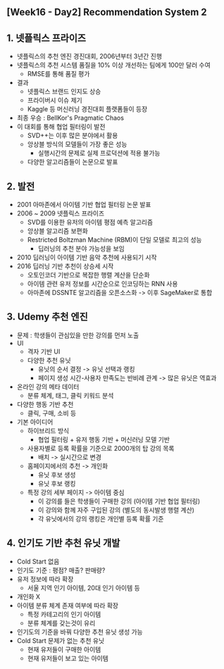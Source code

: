 ## [Week16 - Day2] Recommendation System 2

## 1. 넷플릭스 프라이즈
  - 넷플릭스의 추천 엔진 경진대회, 2006년부터 3년간 진행
  - 넷플릭스의 추천 시스템 품질을 10% 이상 개선하는 팀에게 100만 달러 수여
    - RMSE를 통해 품질 평가
  - 결과
    - 넷플릭스 브랜드 인지도 상승
    - 프라이버시 이슈 제기
    - Kaggle 등 머신러닝 경진대회 플랫폼들이 등장
  - 최종 우승 : BellKor's Pragmatic Chaos
  - 이 대회를 통해 협업 필터링이 발전
    - SVD++는 이후 많은 분야에서 활용
    - 앙상블 방식의 모델들이 가장 좋은 성능
      - 실행시간의 문제로 실제 프로덕션에 적용 불가능
    - 다양한 알고리즘들이 논문으로 발표

## 2. 발전
  - 2001 아마존에서 아이템 기반 협업 필터링 논문 발표
  - 2006 ~ 2009 넷플릭스 프라이즈
    - SVD를 이용한 유저의 아이템 평점 예측 알고리즘
    - 앙상블 알고리즘 보편화
    - Restricted Boltzman Machine (RBM)이 단일 모델로 최고의 성능
      - 딥러닝의 추천 분야 가능성을 보임
  - 2010 딥러닝이 아이템 기반 음악 추천에 사용되기 시작
  - 2016 딥러닝 기반 추천이 상승세 시작
    - 오토인코더 기반으로 복잡한 행렬 계산을 단순화
    - 아이템 관련 유저 정보를 시간순으로 인코딩하는 RNN 사용
    - 아마존에 DSSNTE 알고리즘을 오픈소스화 -> 이후 SageMaker로 통합

## 3. Udemy 추천 엔진
  - 문제 : 학생들이 관심있을 만한 강의를 먼저 노출
  - UI
    - 격자 기반 UI
    - 다양한 추천 유닛
      - 유닛의 순서 결정 -> 유닛 선택과 랭킹
      - 페이지 생성 시간-사용자 만족도는 반비례 관계 -> 많은 유닛은 역효과
  - 온라인 강의 메타 데이터
    - 분류 체계, 태그, 클릭 키워드 분석
  - 다양한 행동 기반 추천
    - 클릭, 구매, 소비 등
  - 기본 아이디어
    - 하이브리드 방식
      - 협업 필터링 + 유저 행동 기반 + 머신러닝 모델 기반
    - 사용자별로 등록 확률을 기준으로 2000개의 탑 강의 목록
      - 배치 -> 실시간으로 변경
    - 홈페이지에서의 추천 -> 개인화
      - 유닛 후보 생성
      - 유닛 후보 랭킹
    - 특정 강의 세부 페이지 -> 아이템 중심
      - 이 강의를 들은 학생들이 구매한 강의 (아이템 기반 협업 필터링)
      - 이 강의와 함께 자주 구입된 강의 (별도의 동시발생 행렬 계산)
      - 각 유닛에서의 강의 랭킹은 개인별 등록 확률 기준

## 4. 인기도 기반 추천 유닛 개발
  - Cold Start 없음
  - 인기도 기준 : 평점? 매출? 판매량?
  - 유저 정보에 따라 확장
    - 서울 지역 인기 아이템, 20대 인기 아이템 등
  - 개인화 X
  - 아이템 분류 체계 존재 여부에 따라 확장
    - 특정 카테고리의 인기 아이템
    - 분류 체계를 갖는것이 유리
  - 인기도의 기준을 바꿔 다양한 추천 유닛 생성 가능
  - Cold Start 문제가 없는 추천 유닛
    - 현재 유저들이 구매한 아이템
    - 현재 유저들이 보고 있는 아이템
